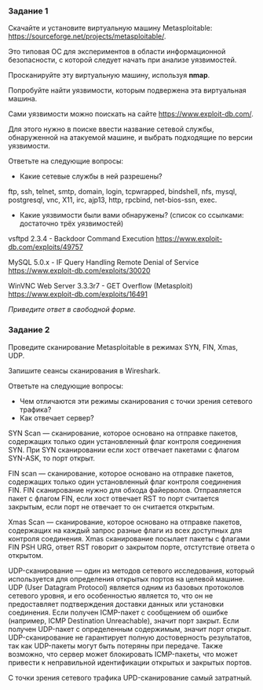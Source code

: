 ### Задание 1

Скачайте и установите виртуальную машину Metasploitable: https://sourceforge.net/projects/metasploitable/.

Это типовая ОС для экспериментов в области информационной безопасности, с которой следует начать при анализе уязвимостей.

Просканируйте эту виртуальную машину, используя **nmap**.

Попробуйте найти уязвимости, которым подвержена эта виртуальная машина.

Сами уязвимости можно поискать на сайте https://www.exploit-db.com/.

Для этого нужно в поиске ввести название сетевой службы, обнаруженной на атакуемой машине, и выбрать подходящие по версии уязвимости.

Ответьте на следующие вопросы:

- Какие сетевые службы в ней разрешены?

ftp, ssh, telnet, smtp, domain, login, tcpwrapped, bindshell, nfs, mysql, postgresql, vnc, X11, irc, ajp13, http, rpcbind, net-bios-ssn, exec. 

- Какие уязвимости были вами обнаружены? (список со ссылками: достаточно трёх уязвимостей)

vsftpd 2.3.4 - Backdoor Command Execution
https://www.exploit-db.com/exploits/49757

MySQL 5.0.x - IF Query Handling Remote Denial of Service
https://www.exploit-db.com/exploits/30020

WinVNC Web Server 3.3.3r7 - GET Overflow (Metasploit)
https://www.exploit-db.com/exploits/16491
  
*Приведите ответ в свободной форме.*  

### Задание 2

Проведите сканирование Metasploitable в режимах SYN, FIN, Xmas, UDP.

Запишите сеансы сканирования в Wireshark.

Ответьте на следующие вопросы:

- Чем отличаются эти режимы сканирования с точки зрения сетевого трафика?
- Как отвечает сервер?

SYN Scan — сканирование, которое основано на отправке пакетов, содержащих только один установленный флаг контроля соединения SYN.
При SYN сканировании если хост отвечает пакетами с флагом SYN-ASK, то порт открыт.

FIN scan — сканирование, которое основано на отправке пакетов, содержащих только один установленный флаг контроля соединения FIN.
FIN сканирование нужно для обхода файерволов. Отправляется пакет с флагом FIN, если хост отвечает RST то порт считается закрытым, если порт не отвечает то он считается открытым.

Xmas Scan — сканирование, которое основано на отправке пакетов, содержащих на каждый запрос разные флаги из всех доступных для контроля соединения.
Xmas сканирование посылает пакеты с флагами FIN PSH URG, ответ RST говорит о закрытом порте, отстутствие ответа о открытом.

UDP-сканирование — один из методов сетевого исследования, который используется для определения открытых портов на целевой машине. UDP (User Datagram Protocol) является одним из базовых протоколов сетевого уровня, и его особенностью является то, что он не предоставляет подтверждения доставки данных или установки соединения.  Если получен ICMP-пакет с сообщением об ошибке (например, ICMP Destination Unreachable), значит порт закрыт. Если получен UDP-пакет с определенным содержимым, значит порт открыт. UDP-сканирование не гарантирует полную достоверность результатов, так как UDP-пакеты могут быть потеряны при передаче. Также возможно, что сервер может блокировать ICMP-пакеты, что может привести к неправильной идентификации открытых и закрытых портов.

С точки зрения сетевого трафика UPD-сканирование самый затратный.
